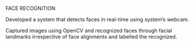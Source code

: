 
FACE RECOGNITION

Developed a system that detects faces in real-time 
using system’s webcam.

Captured images using OpenCV and recognized 
faces through facial landmarks irrespective of face 
alignments and labelled the recognized.
